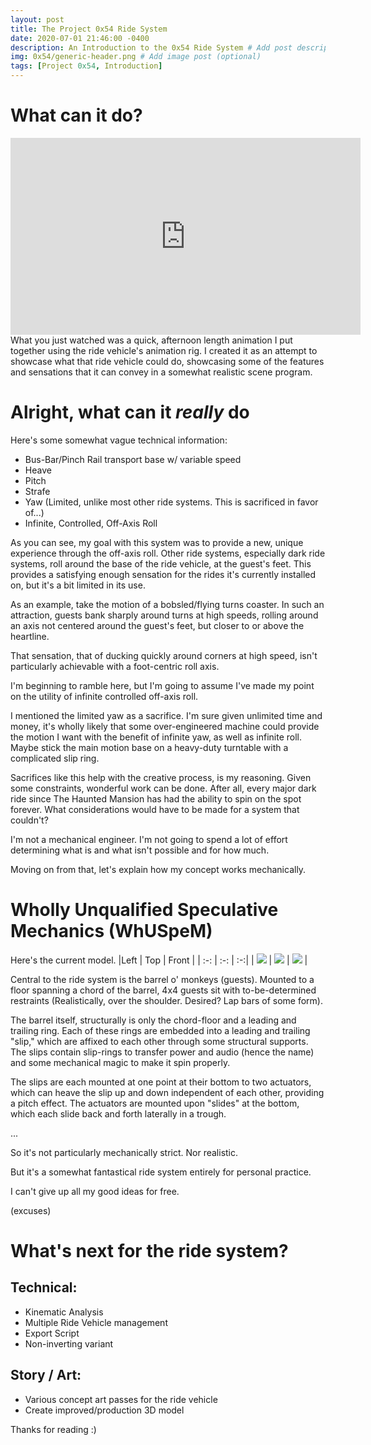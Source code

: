 ```yaml
---
layout: post
title: The Project 0x54 Ride System
date: 2020-07-01 21:46:00 -0400
description: An Introduction to the 0x54 Ride System # Add post description (optional)
img: 0x54/generic-header.png # Add image post (optional)
tags: [Project 0x54, Introduction]
---
```


# What can it do?
<iframe width="560" height="315" src="https://www.youtube.com/embed/HWuHxVhyFRU" frameborder="0" allow="accelerometer; autoplay; encrypted-media; gyroscope; picture-in-picture" allowfullscreen></iframe>
What you just watched was a quick, afternoon length animation I put together using the ride vehicle's animation rig. I created it as an attempt to showcase what that ride vehicle could do, showcasing some of the features and sensations that it can convey in a somewhat realistic scene program.

# Alright, what can it *really* do
Here's some somewhat vague technical information:
* Bus-Bar/Pinch Rail transport base w/ variable speed
* Heave
* Pitch
* Strafe
* Yaw (Limited, unlike most other ride systems. This is sacrificed in favor of...)
* Infinite, Controlled, Off-Axis Roll

As you can see, my goal with this system was to provide a new, unique experience through the off-axis roll. Other ride systems, especially dark ride systems, roll around the base of the ride vehicle, at the guest's feet. This provides a satisfying enough sensation for the rides it's currently installed on, but it's a bit limited in its use.

As an example, take the motion of a bobsled/flying turns coaster. In such an attraction, guests bank sharply around turns at high speeds, rolling around an axis not centered around the guest's feet, but closer to or above the heartline.

That sensation, that of ducking quickly around corners at high speed, isn't particularly achievable with a foot-centric roll axis. 

I'm beginning to ramble here, but I'm going to assume I've made my point on the utility of infinite controlled off-axis roll.

I mentioned the limited yaw as a sacrifice. I'm sure given unlimited time and money, it's wholly likely that some over-engineered machine could provide the motion I want with the benefit of infinite yaw, as well as infinite roll. Maybe stick the main motion base on a heavy-duty turntable with a complicated slip ring.

Sacrifices like this help with the creative process, is my reasoning. Given some constraints, wonderful work can be done. After all, every major dark ride since The Haunted Mansion has had the ability to spin on the spot forever. What considerations would have to be made for a system that couldn't?

I'm not a mechanical engineer. I'm not going to spend a lot of effort determining what is and what isn't possible and for how much. 

Moving on from that, let's explain how my concept works mechanically.

# Wholly Unqualified Speculative Mechanics (WhUSpeM)
Here's the current model.
|Left | Top | Front |
| :-: | :-: | :-:|
| ![]({{site.baseurl}}/assets/img/0x54/ortho-side.png) | ![]({{site.baseurl}}/assets/img/0x54/ortho-top.png) | ![]({{site.baseurl}}/assets/img/0x54/ortho-front.png) |

Central to the ride system is the barrel o' monkeys (guests). Mounted to a floor spanning a chord of the barrel, 4x4 guests sit with to-be-determined restraints (Realistically, over the shoulder. Desired? Lap bars of some form). 

The barrel itself, structurally is only the chord-floor and a leading and trailing ring. Each of these rings are embedded into a leading and trailing "slip," which are affixed to each other through some structural supports. The slips contain slip-rings to transfer power and audio (hence the name) and some mechanical magic to make it spin properly. 

The slips are each mounted at one point at their bottom to two actuators, which can heave the slip up and down independent of each other, providing a pitch effect. The actuators are mounted upon "slides" at the bottom, which each slide back and forth laterally in a trough. 

...

So it's not particularly mechanically strict. Nor realistic.

But it's a somewhat fantastical ride system entirely for personal practice. 

I can't give up all my good ideas for free. 

(excuses)


# What's next for the ride system?

## Technical:
* Kinematic Analysis
* Multiple Ride Vehicle management
* Export Script
* Non-inverting variant

## Story / Art:
* Various concept art passes for the ride vehicle
* Create improved/production 3D model


Thanks for reading :)